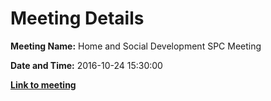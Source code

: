 # Meeting Details

**Meeting Name:** Home and Social Development SPC Meeting

**Date and Time:** 2016-10-24 15:30:00

**<a href="https://www.limerick.ie/council/whats-on/home-and-social-development-spc-meeting" target="_blank">Link to meeting</a>**
